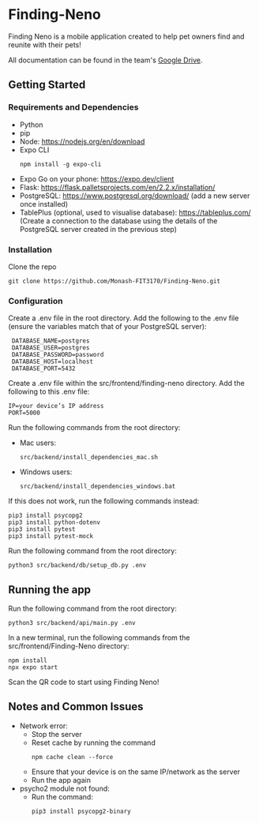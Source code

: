 # Finding-Neno
Finding Neno is a mobile application created to help pet owners find and reunite with their pets!

All documentation can be found in the team's [Google Drive](https://drive.google.com/drive/u/1/folders/1URib5DxULDa4vhqCTlcQM6K4CIRcmrmG).

## Getting Started

### Requirements and Dependencies

* Python
* pip
* Node: https://nodejs.org/en/download
* Expo CLI
  ```
  npm install -g expo-cli
  ```
* Expo Go on your phone: https://expo.dev/client
* Flask: https://flask.palletsprojects.com/en/2.2.x/installation/
* PostgreSQL: https://www.postgresql.org/download/ (add a new server once installed)
* TablePlus (optional, used to visualise database): https://tableplus.com/  (Create a connection to the database using the details of the PostgreSQL server created in the previous step)

### Installation
Clone the repo
```
git clone https://github.com/Monash-FIT3170/Finding-Neno.git
```

### Configuration
Create a .env file in the root directory. Add the following to the .env file (ensure the variables match that of your PostgreSQL server): 
  ```
   DATABASE_NAME=postgres  
   DATABASE_USER=postgres  
   DATABASE_PASSWORD=password  
   DATABASE_HOST=localhost  
   DATABASE_PORT=5432  
  ``` 
Create a .env file within the src/frontend/finding-neno directory. Add the following to this .env file:  
  ```
  IP=your device’s IP address 
  PORT=5000
  ``` 
Run the following commands from the root directory: 
* Mac users:
  ```
  src/backend/install_dependencies_mac.sh
  ```
* Windows users:
  ```
  src/backend/install_dependencies_windows.bat
  ```
If this does not work, run the following commands instead: 
  ```
  pip3 install psycopg2
  pip3 install python-dotenv
  pip3 install pytest
  pip3 install pytest-mock
  ```
Run the following command from the root directory: 
  ```
  python3 src/backend/db/setup_db.py .env
  ```

## Running the app 

Run the following command from the root directory: 
  ```
  python3 src/backend/api/main.py .env
  ```

In a new terminal, run the following commands from the src/frontend/Finding-Neno directory: 
  ```
  npm install
  npx expo start
  ```

Scan the QR code to start using Finding Neno!

## Notes and Common Issues
* Network error:
  * Stop the server
  * Reset cache by running the command
    ```
    npm cache clean --force
    ```
  * Ensure that your device is on the same IP/network as the server
  * Run the app again 
* psycho2 module not found:
  * Run the command:
    ```
    pip3 install psycopg2-binary
    ```
